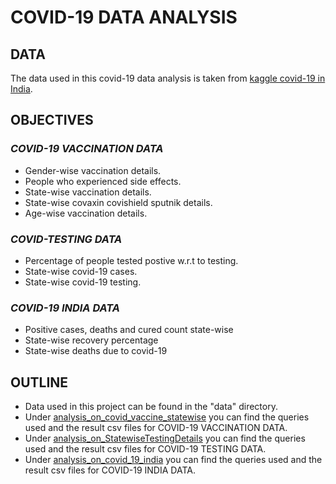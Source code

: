 # COVID-19 DATA ANALYSIS

## DATA

The data used in this covid-19 data analysis is taken from [kaggle covid-19 in India](https://www.kaggle.com/sudalairajkumar/covid19-in-india?select=covid_19_india.csv).

## OBJECTIVES

### *COVID-19 VACCINATION DATA*

* Gender-wise vaccination details.
* People who experienced side effects.
* State-wise vaccination details.
* State-wise covaxin covishield sputnik details.
* Age-wise vaccination details.

### *COVID-TESTING DATA*
* Percentage of people tested postive w.r.t to testing.
* State-wise covid-19 cases.
* State-wise covid-19 testing.

### *COVID-19 INDIA DATA*
* Positive cases, deaths and cured count state-wise
* State-wise recovery percentage
* State-wise deaths due to covid-19 

## OUTLINE

* Data used in this project can be found in the "data" directory.
* Under [analysis_on_covid_vaccine_statewise](https://github.com/srikanth2102/COVID-19-DATA-ANALYSIS/tree/main/analysis_on_covid_vaccine_statewise) you can find the queries used and the result csv files for COVID-19 VACCINATION DATA.
* Under [analysis_on_StatewiseTestingDetails](https://github.com/srikanth2102/COVID-19-DATA-ANALYSIS/tree/main/analysis_on_StatewiseTestingDetails) you can find the queries used and the result csv files for COVID-19 TESTING DATA.
* Under [analysis_on_covid_19_india](https://github.com/srikanth2102/COVID-19-DATA-ANALYSIS/tree/main/analysis_on_covid_19_india) you can find the queries used and the result csv files for COVID-19 INDIA DATA.
